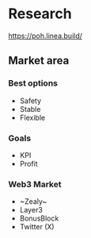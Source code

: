 # Research
https://poh.linea.build/


## Market area

### Best options

- Safety
- Stable
- Flexible

### Goals
- KPI
- Profit

### Web3 Market
- ~Zealy~
- Layer3
- BonusBlock
- Twitter (X)

